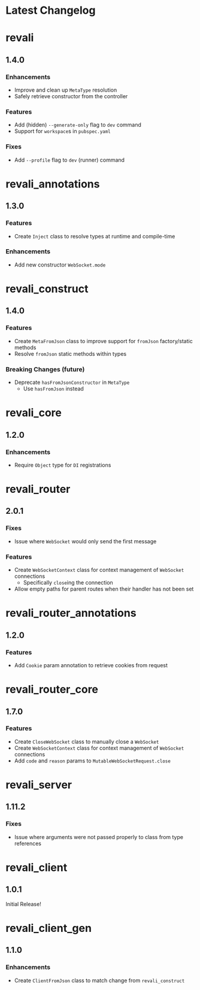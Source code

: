 <!-- markdownlint-disable MD024 -->

# Latest Changelog

<!-- REVALI -->

# revali

## 1.4.0

### Enhancements

- Improve and clean up `MetaType` resolution
- Safely retrieve constructor from the controller

### Features

- Add (hidden) `--generate-only` flag to `dev` command
- Support for `workspace`s in `pubspec.yaml`

### Fixes

- Add `--profile` flag to `dev` (runner) command

# revali_annotations

## 1.3.0

### Features

- Create `Inject` class to resolve types at runtime and compile-time

### Enhancements

- Add new constructor `WebSocket.mode`

# revali_construct

## 1.4.0

### Features

- Create `MetaFromJson` class to improve support for `fromJson` factory/static methods
- Resolve `fromJson` static methods within types

### Breaking Changes (future)

- Deprecate `hasFromJsonConstructor` in `MetaType`
  - Use `hasFromJson` instead

# revali_core

## 1.2.0

### Enhancements

- Require `Object` type for `DI` registrations

<!-- REVALI ROUTER -->

# revali_router

## 2.0.1

### Fixes

- Issue where `WebSocket` would only send the first message

### Features

- Create `WebSocketContext` class for context management of `WebSocket` connections
  - Specifically `close`ing the connection
- Allow empty paths for parent routes when their handler has not been set

# revali_router_annotations

## 1.2.0

### Features

- Add `Cookie` param annotation to retrieve cookies from request

# revali_router_core

## 1.7.0

### Features

- Create `CloseWebSocket` class to manually close a `WebSocket`
- Create `WebSocketContext` class for context management of `WebSocket` connections
- Add `code` and `reason` params to `MutableWebSocketRequest.close`

<!-- CONSTRUCTS -->

# revali_server

## 1.11.2

### Fixes

- Issue where arguments were not passed properly to class from type references

<!-- REVALI CLIENT -->

# revali_client

## 1.0.1

Initial Release!

# revali_client_gen

## 1.1.0

### Enhancements

- Create `ClientFromJson` class to match change from `revali_construct`
